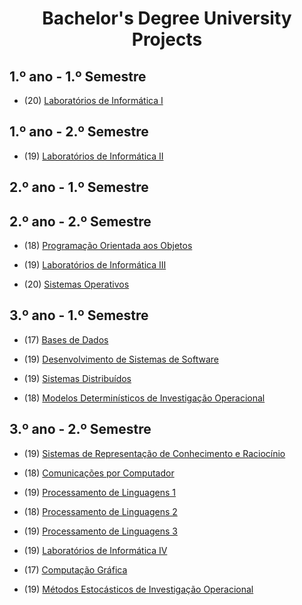 <div align="center">
	<h1><strong>Bachelor's Degree University Projects</strong></h1>
</div>


## 1.º ano - 1.º Semestre

  * (20) [Laboratórios de Informática I](https://github.com/Goncalo-Faria/Micro-Machines-Haskell-)

## 1.º ano - 2.º Semestre

  * (19)  [Laboratórios de Informática II](https://github.com/Goncalo-Faria/GandaGalo)

## 2.º ano - 1.º Semestre

## 2.º ano - 2.º Semestre

  * (18) [Programação Orientada aos Objetos](https://github.com/Goncalo-Faria/Java-Fatura)

  * (19) [Laboratórios de Informática III](https://github.com/Goncalo-Faria/StackOverflowData)

  * (20) [Sistemas Operativos](https://github.com/Goncalo-Faria/Notebook-Interativo-de-Unix-Shell)

## 3.º ano - 1.º Semestre

  * (17) [Bases de Dados](https://github.com/Goncalo-Faria/BD-EventsWorkbench)

  * (19) [Desenvolvimento de Sistemas de Software](https://github.com/Goncalo-Faria/Car-Configurator-Hub)

  * (19) [Sistemas Distribuídos](https://github.com/Goncalo-Faria/Cloud-Management-Services)

  * (18) [Modelos Determinísticos de Investigação Operacional](https://github.com/Goncalo-Faria/Fogos)


## 3.º ano - 2.º Semestre

  * (19) [Sistemas de Representação de Conhecimento e Raciocínio](https://github.com/Goncalo-Faria/SRCR)

  * (18) [Comunicações por Computador](https://github.com/Goncalo-Faria/GCVFTP)

  * (19) [Processamento de Linguagens 1](https://github.com/Goncalo-Faria/Angola-Jornal)
  
  * (18) [Processamento de Linguagens 2](https://github.com/Goncalo-Faria/Cartas-setecentistas)

  * (19) [Processamento de Linguagens 3](https://github.com/Goncalo-Faria/Thesaurus)

  * (19) [Laboratórios de Informática IV](https://github.com/Goncalo-Faria/ACE-it---Cooking-assistant)

  * (17) [Computação Gráfica](https://github.com/Goncalo-Faria/CG-PROJETO)

  * (19) [Métodos Estocásticos de Investigação Operacional](https://github.com/Goncalo-Faria/Meio)

